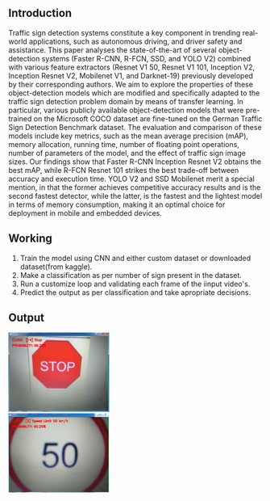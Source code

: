 ## Introduction
Traffic sign detection systems constitute a key component in trending real-world applications, such as autonomous driving, and driver safety and assistance. This paper analyses the state-of-the-art of several object-detection systems (Faster R-CNN, R-FCN, SSD, and YOLO V2) combined with various feature extractors (Resnet V1 50, Resnet V1 101, Inception V2, Inception Resnet V2, Mobilenet V1, and Darknet-19) previously developed by their corresponding authors. We aim to explore the properties of these object-detection models which are modified and specifically adapted to the traffic sign detection problem domain by means of transfer learning. In particular, various publicly available object-detection models that were pre-trained on the Microsoft COCO dataset are fine-tuned on the German Traffic Sign Detection Benchmark dataset. The evaluation and comparison of these models include key metrics, such as the mean average precision (mAP), memory allocation, running time, number of floating point operations, number of parameters of the model, and the effect of traffic sign image sizes. Our findings show that Faster R-CNN Inception Resnet V2 obtains the best mAP, while R-FCN Resnet 101 strikes the best trade-off between accuracy and execution time. YOLO V2 and SSD Mobilenet merit a special mention, in that the former achieves competitive accuracy results and is the second fastest detector, while the latter, is the fastest and the lightest model in terms of memory consumption, making it an optimal choice for deployment in mobile and embedded devices. 

## Working
1. Train the model using CNN and either custom dataset or downloaded dataset(from kaggle).<br>
2. Make a classification as per number of sign present in the dataset.<br>
3. Run a customize loop and validating each frame of the iinput video's.<br>
4. Predict the output as per classification and take apropriate decisions.
 
 
 ## Output
 <img src="../templet/trafficoutput1.jpeg" alt="OUTPUT1" hight="200px" width="200px"/><br>
 <img src="../templet/trafficoutput2.jpeg" alt="OUTPUT2" hight="200px" width="200px"/><br>

